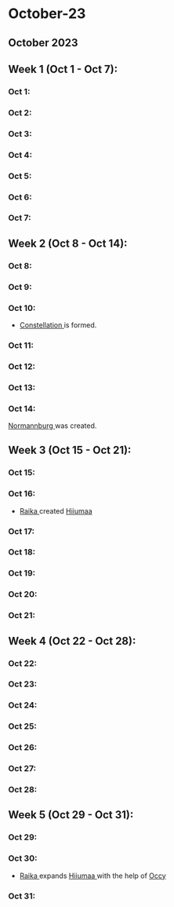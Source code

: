 # October-23

## October 2023

## Week 1 (Oct 1 - Oct 7):

### Oct 1:

### Oct 2:

### Oct 3:

### Oct 4:

### Oct 5:

### Oct 6:

### Oct 7:

## Week 2 (Oct 8 - Oct 14):

### Oct 8:

### Oct 9:

### Oct 10:

* [Constellation ](../../the-world/civilization/nations/present-nations/constellation.md)is formed.

### Oct 11:

### Oct 12:

### Oct 13:

### Oct 14:

[Normannburg ](../../the-world/civilization/towns/finland-region/normannburg.md)was created.

## Week 3 (Oct 15 - Oct 21):

### Oct 15:

### Oct 16:

* [Raika ](../../the-world/civilization/players/communistraikia.md)created [Hiiumaa](../../the-world/civilization/towns/baltics-region/hiiumaa.md)

### Oct 17:

### Oct 18:

### Oct 19:

### Oct 20:

### Oct 21:

## Week 4 (Oct 22 - Oct 28):

### Oct 22:

### Oct 23:

### Oct 24:

### Oct 25:

### Oct 26:

### Oct 27:

### Oct 28:

## Week 5 (Oct 29 - Oct 31):

### Oct 29:

### Oct 30:

* [Raika ](../../the-world/civilization/players/communistraikia.md)expands [Hiiumaa ](../../the-world/civilization/towns/baltics-region/hiiumaa.md)with the help of [Occy](../../the-world/civilization/players/occypolojee.md)

### Oct 31:
